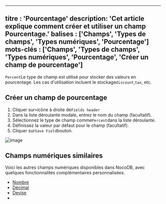 ***

titre : 'Pourcentage'
description: 'Cet article explique comment créer et utiliser un champ Pourcentage.'
balises : \['Champs', 'Types de champs', 'Types numériques', 'Pourcentage']
mots-clés : \['Champs', 'Types de champs', 'Types numériques', 'Pourcentage', 'Créer un champ de pourcentage']
--------------------------------------------------------------------------------------------------------------

`Percent`Le type de champ est utilisé pour stocker des valeurs en pourcentage. Les cas d'utilisation incluent le stockage`discount`,`tax`, etc.

## Créer un champ de pourcentage

1. Cliquer sur`+`icône à droite de`Fields header`
2. Dans la liste déroulante modale, entrez le nom du champ (facultatif).
3. Sélectionnez le type de champ comme`Percent`dans la liste déroulante.
4. Définissez la valeur par défaut pour le champ (facultatif).
5. Cliquer sur`Save Field`bouton.

![image](/img/v2/fields/types/percent.png)

## Champs numériques similaires

Voici les autres champs numériques disponibles dans NocoDB, avec quelques fonctionnalités complémentaires personnalisées.

* [Nombre](010.number.md)
* [Décimal](020.decimal.md)
* [Devise](040.currency.md)
* 
